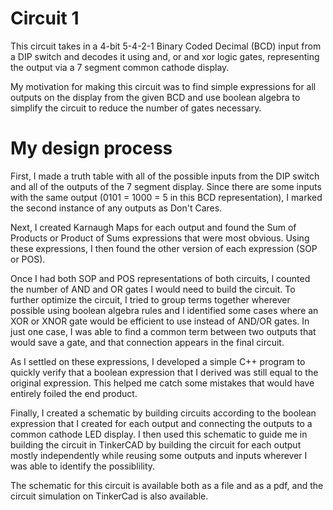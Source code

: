 # Circuit 1
  This circuit takes in a 4-bit 5-4-2-1 Binary Coded Decimal (BCD) input from a DIP switch and decodes it using and, or and xor logic gates, representing the output via a 7 segment common cathode display.

  My motivation for making this circuit was to find simple expressions for all outputs on the display from the given BCD and use boolean algebra to simplify the circuit to reduce the number of gates necessary.

# My design process
  First, I made a truth table with all of the possible inputs from the DIP switch and all of the outputs of the 7 segment display. Since there are some inputs with the same output (0101 = 1000 = 5 in this BCD representation), I marked the second instance of any outputs as Don't Cares.

  Next, I created Karnaugh Maps for each output and found the Sum of Products or Product of Sums expressions that were most obvious. Using these expressions, I then found the other version of each expression (SOP or POS).

  Once I had both SOP and POS representations of both circuits, I counted the number of AND and OR gates I would need to build the circuit. To further optimize the circuit, I tried to group terms together wherever possible using boolean algebra rules and I identified some cases where an XOR or XNOR gate would be efficient to use instead of AND/OR gates. In just one case, I was able to find a common term between two outputs that would save a gate, and that connection appears in the final circuit.

  As I settled on these expressions, I developed a simple C++ program to quickly verify that a boolean expression that I derived was still equal to the original expression. This helped me catch some mistakes that would have entirely foiled the end product.

  Finally, I created a schematic by building circuits according to the boolean expression that I created for each output and connecting the outputs to a common cathode LED display. I then used this schematic to guide me in building the circuit in TinkerCAD by building the circuit for each output mostly independently while reusing some outputs and inputs wherever I was able to identify the possiblility.

  The schematic for this circuit is available both as a file and as a pdf, and the circuit simulation on TinkerCad is also available.
